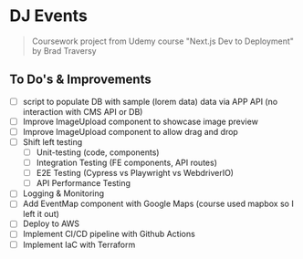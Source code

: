 # DJ Events

> Coursework project from Udemy course "Next.js Dev to Deployment" by Brad Traversy

## To Do's & Improvements

- [ ] script to populate DB with sample (lorem data) data via APP API (no interaction with CMS API or DB)
- [ ] Improve ImageUpload component to showcase image preview
- [ ] Improve ImageUpload component to allow drag and drop
- [ ] Shift left testing
  - [ ] Unit-testing (code, components)
  - [ ] Integration Testing (FE components, API routes)
  - [ ] E2E Testing (Cypress vs Playwright vs WebdriverIO)
  - [ ] API Performance Testing
- [ ] Logging & Monitoring
- [ ] Add EventMap component with Google Maps (course used mapbox so I left it out)
- [ ] Deploy to AWS
- [ ] Implement CI/CD pipeline with Github Actions
- [ ] Implement IaC with Terraform